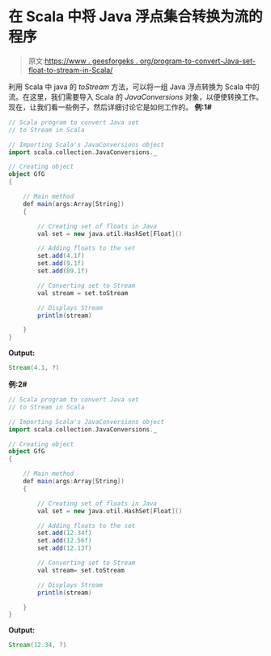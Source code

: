 # 在 Scala 中将 Java 浮点集合转换为流的程序

> 原文:[https://www . geesforgeks . org/program-to-convert-Java-set-float-to-stream-in-Scala/](https://www.geeksforgeeks.org/program-to-convert-java-set-of-floats-to-stream-in-scala/)

利用 Scala 中 java 的 *toStream* 方法，可以将一组 Java 浮点转换为 Scala 中的流。在这里，我们需要导入 Scala 的 *JavaConversions* 对象，以便使转换工作。
现在，让我们看一些例子，然后详细讨论它是如何工作的。
**例:1#**

```scala
// Scala program to convert Java set 
// to Stream in Scala

// Importing Scala's JavaConversions object
import scala.collection.JavaConversions._

// Creating object
object GfG
{ 

    // Main method
    def main(args:Array[String])
    {

        // Creating set of floats in Java
        val set = new java.util.HashSet[Float]()

        // Adding floats to the set
        set.add(4.1f)
        set.add(9.1f)
        set.add(89.1f)

        // Converting set to Stream 
        val stream = set.toStream

        // Displays Stream 
        println(stream)

    }
}
```

**Output:**

```scala
Stream(4.1, ?)

```

**例:2#**

```scala
// Scala program to convert Java set 
// to Stream in Scala

// Importing Scala's JavaConversions object
import scala.collection.JavaConversions._

// Creating object
object GfG
{ 

    // Main method
    def main(args:Array[String])
    {

        // Creating set of floats in Java
        val set = new java.util.HashSet[Float]()

        // Adding floats to the set
        set.add(12.34f)
        set.add(12.56f)
        set.add(12.13f)

        // Converting set to Stream 
        val stream= set.toStream

        // Displays Stream 
        println(stream)

    }
}
```

**Output:**

```scala
Stream(12.34, ?)

```